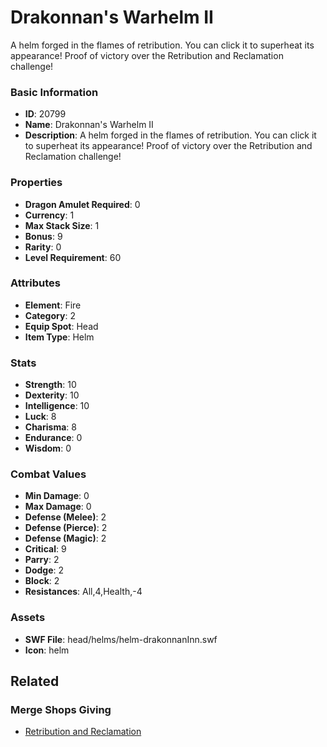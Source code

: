 # Drakonnan's Warhelm II

A helm forged in the flames of retribution. You can click it to superheat its appearance! Proof of victory over the Retribution and Reclamation challenge!

### Basic Information

- **ID**: 20799
- **Name**: Drakonnan&#039;s Warhelm II
- **Description**: A helm forged in the flames of retribution. You can click it to superheat its appearance! Proof of victory over the Retribution and Reclamation challenge!

### Properties

- **Dragon Amulet Required**: 0
- **Currency**: 1
- **Max Stack Size**: 1
- **Bonus**: 9
- **Rarity**: 0
- **Level Requirement**: 60

### Attributes

- **Element**: Fire
- **Category**: 2
- **Equip Spot**: Head
- **Item Type**: Helm

### Stats

- **Strength**: 10
- **Dexterity**: 10
- **Intelligence**: 10
- **Luck**: 8
- **Charisma**: 8
- **Endurance**: 0
- **Wisdom**: 0

### Combat Values

- **Min Damage**: 0
- **Max Damage**: 0
- **Defense (Melee)**: 2
- **Defense (Pierce)**: 2
- **Defense (Magic)**: 2
- **Critical**: 9
- **Parry**: 2
- **Dodge**: 2
- **Block**: 2
- **Resistances**: All,4,Health,-4

### Assets

- **SWF File**: head/helms/helm-drakonnanInn.swf
- **Icon**: helm

## Related

### Merge Shops Giving

- [Retribution and Reclamation](../merge-shops/363-retribution-and-reclamation.md)

